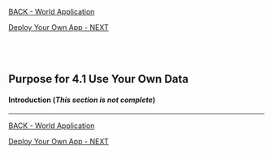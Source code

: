 <!-- ------------------------------------------------------------------------- -->

<div class="page-back">


[BACK - World Application](/Setup/purposes/pfr0307_World-Application.md)
</div><div class="page-next">

[Deploy Your Own App - NEXT](/Setup/purposes/pfr0307_Deploy-Your-Own-App.md)
</div><div style="margin-top:35px">&nbsp;</div>

<!-- ------------------------------------------------------------------------- -->


## Purpose for 4.1 Use Your Own Data

#### Introduction  (*This section is not complete*)
----



<!-- ------------------------------------------------------------------------- -->

<div class="page-back">

[BACK - World Application](/Setup/purposes/pfr0307_World-Application.md)
</div><div class="page-next">

[Deploy Your Own App - NEXT](/Setup/purposes/pfr0307_Deploy-Your-Own-App.md)
</div>

<!-- ------------------------------------------------------------------------- -->